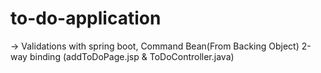 # to-do-application

-> Validations with spring boot,
		Command Bean(From Backing Object)
			2-way binding (addToDoPage.jsp & ToDoController.java)
